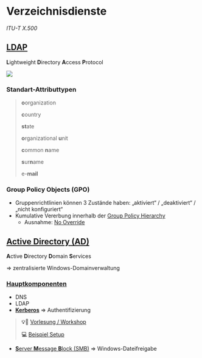 # Verzeichnisdienste
*ITU-T X.500*

## [LDAP](https://de.wikipedia.org/wiki/Lightweight_Directory_Access_Protocol)
**L**ightweight **D**irectory **A**ccess **P**rotocol

![](https://upload.wikimedia.org/wikipedia/commons/3/3e/Datenstruktur.png)


### Standart-Attributtypen

> **o**organization
>
> **c**ountry
>
> **st**ate
>
> **o**rganizational **u**nit
>
> **c**ommon **n**ame
>
> **s**ur**n**ame
>
> e-**mail**

### Group Policy Objects (GPO)
* Gruppenrichtlinien können 3 Zustände haben: „aktiviert“ / „deaktiviert“ / „nicht konfiguriert“
* Kumulative Vererbung innerhalb der [Group Policy Hierarchy](https://learn.microsoft.com/de-de/previous-versions/windows/desktop/policy/group-policy-hierarchy)
  * Ausnahme: [No Override](https://learn.microsoft.com/de-de/previous-versions/windows/desktop/policy/overriding-and-blocking-group-policy)


## [Active Directory (AD)](https://de.wikipedia.org/wiki/Active_Directory)
**A**ctive **D**irectory **D**omain **S**ervices

=> zentralisierte Windows-Domainverwaltung

### [Hauptkomponenten](https://de.wikipedia.org/wiki/Active_Directory#Die_vier_Hauptkomponenten)

* DNS
* LDAP
* [**Kerberos**](https://de.wikipedia.org/wiki/Kerberos_(Protokoll))
=> Authentifizierung

> **💡💬** [Vorlesung / Workshop](https://johannesloetzsch.de/about/kerberos/kerberos.pdf)
>
> **💻** [Beispiel Setup](https://johannesloetzsch.de/about/kerberos/setup_krb.sh)

* [**S**erver **M**essage **B**lock (SMB)](https://de.wikipedia.org/wiki/Server_Message_Block)
=> Windows-Dateifreigabe
